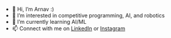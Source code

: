 - 👋 Hi, I’m Arnav :)
- 👀 I’m interested in competitive programming, AI, and robotics
- 🌱 I’m currently learning AI/ML
- 📫 Connect with me on <a href="https://www.linkedin.com/in/arnav-varshney/">LinkedIn</a> or <a href="https://www.instagram.com/arnav.varshneyy/">Instagram</a>

<!---
ArnavVarshney/ArnavVarshney is a ✨ special ✨ repository because its `README.md` (this file) appears on your GitHub profile.
You can click the Preview link to take a look at your changes.
--->
